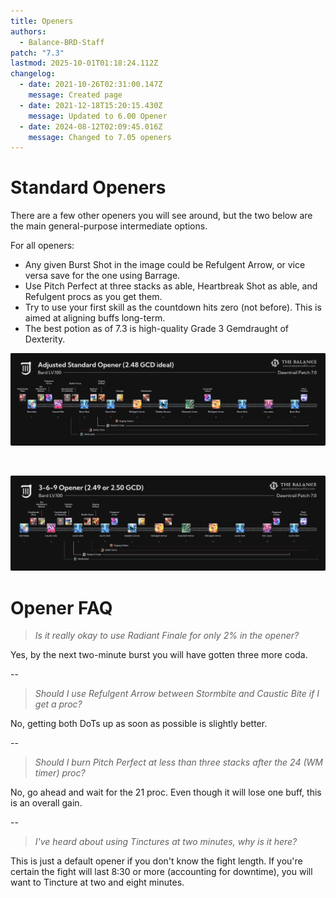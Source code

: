 ```yaml
---
title: Openers
authors:
  - Balance-BRD-Staff
patch: "7.3"
lastmod: 2025-10-01T01:18:24.112Z
changelog:
  - date: 2021-10-26T02:31:00.147Z
    message: Created page
  - date: 2021-12-18T15:20:15.430Z
    message: Updated to 6.00 Opener
  - date: 2024-08-12T02:09:45.016Z
    message: Changed to 7.05 openers
---
```

# Standard Openers

There are a few other openers you will see around, but the two below are the main general-purpose intermediate options.

For all openers:

* Any given Burst Shot in the image could be Refulgent Arrow, or vice versa save for the one using Barrage.
* Use Pitch Perfect at three stacks as able, Heartbreak Shot as able, and Refulgent procs as you get them.
* Try to use your first skill as the countdown hits zero (not before). This is aimed at aligning buffs long-term.
* The best potion as of 7.3 is high-quality Grade 3 Gemdraught of Dexterity. 

![Bard Level 100 Standard Opener](/img/jobs/brd/adjusted-standard-opener.png "Bard Level 100 Standard Opener")

<br>

![Bard Level 100 3-6-9 Opener](/img/jobs/brd/369-opener-b.png "Bard Level 100 3-6-9 Opener")

# Opener FAQ

> *Is it really okay to use Radiant Finale for only 2% in the opener?*

Yes, by the next two-minute burst you will have gotten three more coda.

\--

> *Should I use Refulgent Arrow between Stormbite and Caustic Bite if I get a proc?*

No, getting both DoTs up as soon as possible is slightly better.

\--

> *Should I burn Pitch Perfect at less than three stacks after the 24 (WM timer) proc?*

No, go ahead and wait for the 21 proc. Even though it will lose one buff, this is an overall gain.

\--

> *I've heard about using Tinctures at two minutes, why is it here?*

This is just a default opener if you don't know the fight length. If you're certain the fight will last 8:30 or more (accounting for downtime), you will want to Tincture at two and eight minutes.